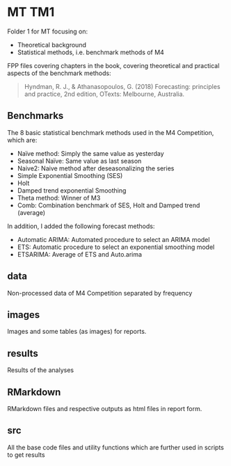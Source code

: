 # MT TM1
Folder 1 for MT focusing on:

- Theoretical background
- Statistical methods, i.e. benchmark methods of M4

FPP files covering chapters in the book, covering theoretical and practical aspects of the benchmark methods:

> Hyndman, R. J., & Athanasopoulos, G. (2018) Forecasting: principles and practice, 2nd edition, OTexts: Melbourne, Australia.

## Benchmarks
The 8 basic statistical benchmark methods used in the M4 Competition, which are:

- Naïve method: Simply the same value as yesterday
- Seasonal Naïve: Same value as last season
- Naive2: Naive method after deseasonalizing the series
- Simple Exponential Smoothing (SES)
- Holt
- Damped trend exponential Smoothing
- Theta method: Winner of M3
- Comb: Combination benchmark of SES, Holt and Damped trend (average)

In addition, I added the following forecast methods:

- Automatic ARIMA: Automated procedure to select an ARIMA model
- ETS: Automatic procedure to select an exponential smoothing model
- ETSARIMA: Average of ETS and Auto.arima

## data
Non-processed data of M4 Competition separated by frequency

## images
Images and some tables (as images) for reports.

## results
Results of the analyses

## RMarkdown
RMarkdown files and respective outputs as html files in report form.

## src
All the base code files and utility functions which are further used in scripts to get results
